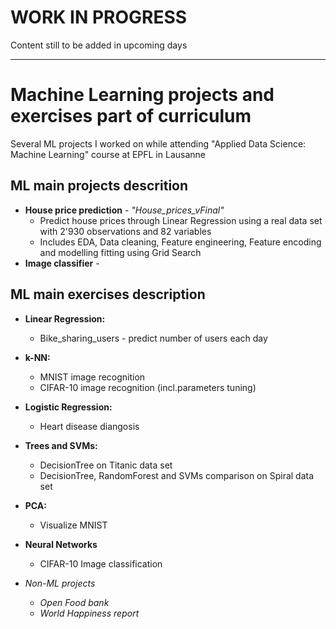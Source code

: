 # WORK IN PROGRESS
Content still to be added in upcoming days
***

# Machine Learning projects and exercises part of curriculum
Several ML projects I worked on while attending "Applied Data Science: Machine Learning" course at EPFL in Lausanne

## ML main projects descrition
* **House price prediction** - *"House_prices_vFinal"*
  * Predict house prices through Linear Regression using a real data set with 2'930 observations and 82 variables
  * Includes EDA, Data cleaning, Feature engineering, Feature encoding and modelling fitting using Grid Search
* **Image classifier** - 

## ML main exercises description
* **Linear Regression:**
  * Bike_sharing_users - predict number of users each day
* **k-NN:**
  * MNIST image recognition
  * CIFAR-10 image recognition (incl.parameters tuning)
* **Logistic Regression:**
  * Heart disease diangosis
* **Trees and SVMs:**
  * DecisionTree on Titanic data set
  * DecisionTree, RandomForest and SVMs comparison on Spiral data set
* **PCA:**
  * Visualize MNIST
* **Neural Networks**
  * CIFAR-10 Image classification

* *Non-ML projects*
  * *Open Food bank*
  * *World Happiness report*
